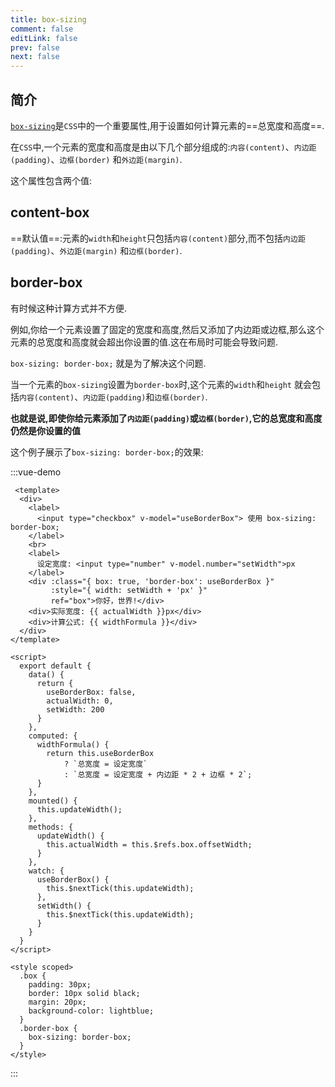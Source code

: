 ```yaml
---
title: box-sizing
comment: false
editLink: false
prev: false
next: false
---
```


## 简介

[``box-sizing``](https://developer.mozilla.org/en-US/docs/Web/CSS/box-sizing)是``CSS``中的一个重要属性,用于设置如何计算元素的==总宽度和高度==.

在``CSS``中,一个元素的宽度和高度是由以下几个部分组成的:``内容(content)``、``内边距(padding)``、``边框(border)``
和``外边距(margin)``.

这个属性包含两个值:

## content-box

==默认值==:元素的``width``和``height``只包括``内容(content)``部分,而不包括``内边距(padding)``、``外边距(margin)``
和``边框(border)``.

## border-box

有时候这种计算方式并不方便.

例如,你给一个元素设置了固定的宽度和高度,然后又添加了内边距或边框,那么这个元素的总宽度和高度就会超出你设置的值.这在布局时可能会导致问题.

``box-sizing: border-box;`` 就是为了解决这个问题.

当一个元素的``box-sizing``设置为``border-box``时,这个元素的``width``和``height``
就会包括``内容(content)``、``内边距(padding)``和``边框(border)``.

**也就是说,即使你给元素添加了``内边距(padding)``或``边框(border)``,它的总宽度和高度仍然是你设置的值**

这个例子展示了``box-sizing: border-box;``的效果:

:::vue-demo

```vue
 <template>
  <div>
    <label>
      <input type="checkbox" v-model="useBorderBox"> 使用 box-sizing: border-box;
    </label>
    <br>
    <label>
      设定宽度: <input type="number" v-model.number="setWidth">px
    </label>
    <div :class="{ box: true, 'border-box': useBorderBox }"
         :style="{ width: setWidth + 'px' }"
         ref="box">你好，世界!</div>
    <div>实际宽度: {{ actualWidth }}px</div>
    <div>计算公式: {{ widthFormula }}</div>
  </div>
</template>

<script>
  export default {
    data() {
      return {
        useBorderBox: false,
        actualWidth: 0,
        setWidth: 200
      }
    },
    computed: {
      widthFormula() {
        return this.useBorderBox
            ? `总宽度 = 设定宽度`
            : `总宽度 = 设定宽度 + 内边距 * 2 + 边框 * 2`;
      }
    },
    mounted() {
      this.updateWidth();
    },
    methods: {
      updateWidth() {
        this.actualWidth = this.$refs.box.offsetWidth;
      }
    },
    watch: {
      useBorderBox() {
        this.$nextTick(this.updateWidth);
      },
      setWidth() {
        this.$nextTick(this.updateWidth);
      }
    }
  }
</script>

<style scoped>
  .box {
    padding: 30px;
    border: 10px solid black;
    margin: 20px;
    background-color: lightblue;
  }
  .border-box {
    box-sizing: border-box;
  }
</style>
```

:::
